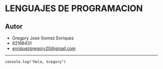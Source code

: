 # LENGUAJES DE PROGRAMACION

## Autor

- Gregpry Jose Gomez Enriquez
- 82169431
- enriquezgregory20@gmail.com

---

```
console.log("Hola, Gregory")
```
